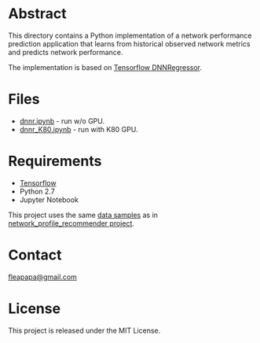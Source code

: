 # Abstract

This directory contains a Python implementation of a network performance prediction 
application that learns from historical observed network metrics and predicts network 
performance.

The implementation is based on [Tensorflow DNNRegressor](https://www.tensorflow.org/api_docs/python/tf/contrib/learn/DNNRegressor). 

# Files

* [dnnr.ipynb](https://github.com/fleapapa/network_performance_prediction/blob/master/tensorflow/dnnr.ipynb) -  run w/o GPU.
* [dnnr_K80.ipynb](https://github.com/fleapapa/network_performance_prediction/blob/master/tensorflow/dnnr_K80.ipynb) - run with K80 GPU.

# Requirements

* [Tensorflow](https://www.tensorflow.org/install/install_linux)
* Python 2.7
* Jupyter Notebook

This project uses the same [data samples](https://github.com/fleapapa/network_profile_recommender/tree/master/data) as in [network_profile_recommender project](https://github.com/fleapapa/network_profile_recommender). 

# Contact

fleapapa@gmail.com


# License

This project is released under the MIT License.
